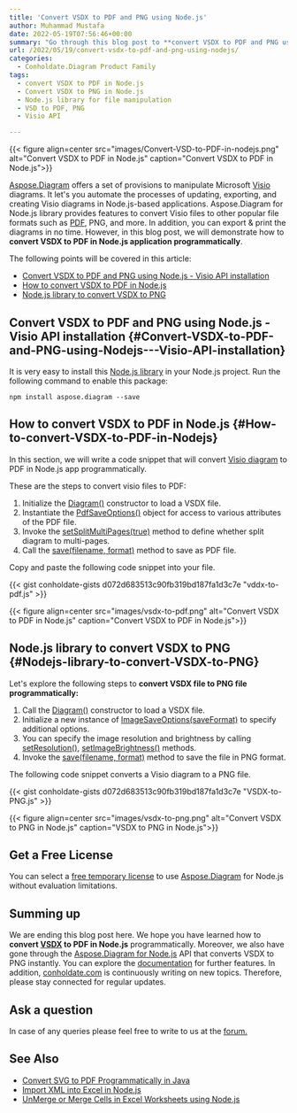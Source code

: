 ```yaml
---
title: 'Convert VSDX to PDF and PNG using Node.js'
author: Muhammad Mustafa
date: 2022-05-19T07:56:46+00:00
summary: "Go through this blog post to **convert VSDX to PDF and PNG using Node.js**. Install a powerful library to convert VSDX to PDF in a Node.js-based application."
url: /2022/05/19/convert-vsdx-to-pdf-and-png-using-nodejs/
categories:
  - Conholdate.Diagram Product Family
tags:
  - convert VSDX to PDF in Node.js
  - Convert VSDX to PNG in Node.js
  - Node.js library for file manipulation
  - VSD to PDF, PNG
  - Visio API

---
```



{{< figure align=center src="images/Convert-VSD-to-PDF-in-nodejs.png" alt="Convert VSDX to PDF in Node.js" caption="Convert VSDX to PDF in Node.js">}}

[Aspose.Diagram][1] offers a set of provisions to manipulate Microsoft [Visio][2] diagrams. It let's you automate the processes of updating, exporting, and creating Visio diagrams in Node.js-based applications. Aspose.Diagram for Node.js library provides features to convert Visio files to other popular file formats such as [PDF][3], PNG, and more. In addition, you can export & print the diagrams in no time. However, in this blog post, we will demonstrate how to **convert VSDX to PDF in Node.js application programmatically**.

The following points will be covered in this article:


  * [Convert VSDX to PDF and PNG using Node.js - Visio API installation][4]
  * [How to convert VSDX to PDF in Node.js][5]
  * [Node.js library to convert VSDX to PNG][6]

## Convert VSDX to PDF and PNG using Node.js - Visio API installation {#Convert-VSDX-to-PDF-and-PNG-using-Nodejs---Visio-API-installation}

It is very easy to install this [Node.js library][7] in your Node.js project. Run the following command to enable this package:

```
npm install aspose.diagram --save
```

## How to convert VSDX to PDF in Node.js {#How-to-convert-VSDX-to-PDF-in-Nodejs}

In this section, we will write a code snippet that will convert [Visio diagram][8] to PDF in Node.js app programmatically.

These are the steps to convert visio files to PDF:

  1. Initialize the [Diagram()][9] constructor to load a VSDX file.
  2. Instantiate the [PdfSaveOptions()][10] object for access to various attributes of the PDF file.
  3. Invoke the [setSplitMultiPages(true)][11] method to define whether split diagram to multi-pages.
  4. Call the [save(filename, format)][12] method to save as PDF file.

Copy and paste the following code snippet into your file.

{{< gist conholdate-gists d072d683513c90fb319bd187fa1d3c7e "vddx-to-pdf.js" >}}

{{< figure align=center src="images/vsdx-to-pdf.png" alt="Convert VSDX to PDF in Node.js" caption="Convert VSDX to PDF in Node.js">}}


## Node.js library to convert VSDX to PNG {#Nodejs-library-to-convert-VSDX-to-PNG}

Let's explore the following steps to **convert VSDX file to PNG file programmatically:**

 1. Call the [Diagram()][9] constructor to load a VSDX file.
 2. Initialize a new instance of [ImageSaveOptions(saveFormat)][13] to specify additional options.
 3. You can specify the image resolution and brightness by calling [setResolution()][14], [setImageBrightness()][15] methods.
 4. Invoke the [save(filename, format)][16] method to save the file in PNG format.

The following code snippet converts a Visio diagram to a PNG file.

{{< gist conholdate-gists d072d683513c90fb319bd187fa1d3c7e "VSDX-to-PNG.js" >}}

{{< figure align=center src="images/vsdx-to-png.png" alt="Convert VSDX to PNG in Node.js" caption="VSDX to PNG in Node.js">}}


## Get a Free License

You can select a [free temporary license][17] to use [Aspose.Diagram][18] for Node.js without evaluation limitations.

## Summing up

We are ending this blog post here. We hope you have learned how to **convert [VSDX][8] to PDF in Node.js** programmatically. Moreover, we also have gone through the [Aspose.Diagram for Node.js][1] API that converts VSDX to PNG instantly. You can explore the [documentation][7] for further features. In addition, [conholdate.com][19] is continuously writing on new topics. Therefore, please stay connected for regular updates.

## Ask a question

In case of any queries please feel free to write to us at the [forum.][20]

## See Also

  * [Convert SVG to PDF Programmatically in Java][21]
  * [Import XML into Excel in Node.js][22]
  * [UnMerge or Merge Cells in Excel Worksheets using Node.js][23]

 [1]: https://products.aspose.com/diagram/nodejs-java/
 [2]: https://products.aspose.com/diagram/nodejs-java/
 [3]: https://docs.fileformat.com/pdf/
 [4]: #Convert-VSDX-to-PDF-and-PNG-using-Nodejs---Visio-API-installation
 [5]: #How-to-convert-VSDX-to-PDF-in-Nodejs
 [6]: #Nodejs-library-to-convert-VSDX-to-PNG
 [7]: https://docs.aspose.com/diagram/java/aspose-diagram-for-node-js-via-java/
 [8]: https://docs.fileformat.com/visio/vsdx/
 [9]: https://apireference.aspose.com/diagram/nodejs/Diagram
 [10]: https://apireference.aspose.com/diagram/nodejs/PdfSaveOptions
 [11]: https://apireference.aspose.com/diagram/nodejs/PdfSaveOptions#setSplitMultiPages
 [12]: https://apireference.aspose.com/diagram/nodejs/Diagram#save
 [13]: https://apireference.aspose.com/diagram/nodejs/ImageSaveOptions
 [14]: https://apireference.aspose.com/diagram/nodejs/ImageSaveOptions#setResolution
 [15]: https://apireference.aspose.com/diagram/nodejs/ImageSaveOptions#setImageBrightness
 [16]: https://apireference.aspose.com/diagram/nodejs/Diagram#save
 [17]: https://purchase.conholdate.com/temporary-license
 [18]: https://products.aspose.com/diagram/
 [19]: https://www.conholdate.com/
 [20]: https://forum.conholdate.com/
 [21]: https://blog.conholdate.com/2022/05/17/convert-svg-to-pdf-programmatically-in-java/
 [22]: https://blog.conholdate.com/2022/04/25/import-xml-into-excel-in-nodejs/
 [23]: https://blog.conholdate.com/2022/05/10/unmerge-or-merge-cells-in-excel-worksheets-using-nodejs/